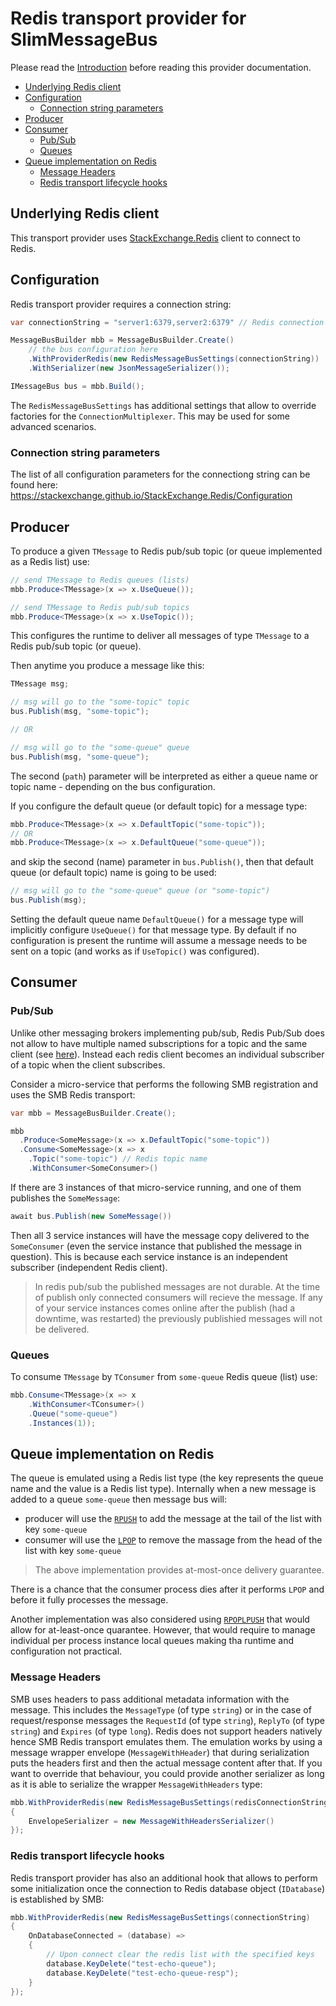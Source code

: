 # Redis transport provider for SlimMessageBus <!-- omit in toc -->

Please read the [Introduction](intro.md) before reading this provider documentation.

- [Underlying Redis client](#underlying-redis-client)
- [Configuration](#configuration)
  - [Connection string parameters](#connection-string-parameters)
- [Producer](#producer)
- [Consumer](#consumer)
  - [Pub/Sub](#pubsub)
  - [Queues](#queues)
- [Queue implementation on Redis](#queue-implementation-on-redis)
  - [Message Headers](#message-headers)
  - [Redis transport lifecycle hooks](#redis-transport-lifecycle-hooks)

## Underlying Redis client

This transport provider uses [StackExchange.Redis](https://stackexchange.github.io/StackExchange.Redis) client to connect to Redis.

## Configuration

Redis transport provider requires a connection string:

```cs
var connectionString = "server1:6379,server2:6379" // Redis connection string

MessageBusBuilder mbb = MessageBusBuilder.Create()
    // the bus configuration here
    .WithProviderRedis(new RedisMessageBusSettings(connectionString))
    .WithSerializer(new JsonMessageSerializer());

IMessageBus bus = mbb.Build();
```

The `RedisMessageBusSettings` has additional settings that allow to override factories for the `ConnectionMultiplexer`. This may be used for some advanced scenarios.

### Connection string parameters

The list of all configuration parameters for the connectiong string can be found here:
https://stackexchange.github.io/StackExchange.Redis/Configuration

## Producer

To produce a given `TMessage` to Redis pub/sub topic (or queue implemented as a Redis list) use:

```cs
// send TMessage to Redis queues (lists)
mbb.Produce<TMessage>(x => x.UseQueue()); 

// send TMessage to Redis pub/sub topics
mbb.Produce<TMessage>(x => x.UseTopic());
```

This configures the runtime to deliver all messages of type `TMessage` to a Redis pub/sub topic (or queue).

Then anytime you produce a message like this:

```cs
TMessage msg;

// msg will go to the "some-topic" topic
bus.Publish(msg, "some-topic");

// OR

// msg will go to the "some-queue" queue
bus.Publish(msg, "some-queue");
```

The second (`path`) parameter will be interpreted as either a queue name or topic name - depending on the bus configuration.

If you configure the default queue (or default topic) for a message type:

```cs
mbb.Produce<TMessage>(x => x.DefaultTopic("some-topic"));
// OR
mbb.Produce<TMessage>(x => x.DefaultQueue("some-queue"));    
```

and skip the second (name) parameter in `bus.Publish()`, then that default queue (or default topic) name is going to be used:

```cs
// msg will go to the "some-queue" queue (or "some-topic")
bus.Publish(msg);
```

Setting the default queue name `DefaultQueue()` for a message type will implicitly configure `UseQueue()` for that message type. By default if no configuration is present the runtime will assume a message needs to be sent on a topic (and works as if `UseTopic()` was configured).

## Consumer

### Pub/Sub

Unlike other messaging brokers implementing pub/sub, Redis Pub/Sub does not allow to have multiple named subscriptions for a topic and the same client (see [here](https://redis.io/topics/pubsub)). Instead each redis client becomes an individual subscriber of a topic when the client subscribes.

Consider a micro-service that performs the following SMB registration and uses the SMB Redis transport:

```cs
var mbb = MessageBusBuilder.Create();

mbb
  .Produce<SomeMessage>(x => x.DefaultTopic("some-topic"))
  .Consume<SomeMessage>(x => x
    .Topic("some-topic") // Redis topic name
    .WithConsumer<SomeConsumer>()

```

If there are 3 instances of that micro-service running, and one of them publishes the `SomeMessage`:

```cs
await bus.Publish(new SomeMessage())
```

Then all 3 service instances will have the message copy delivered to the `SomeConsumer` (even the service instance that published the message in question).
This is because each service instance is an independent subscriber (independent Redis client).

> In redis pub/sub the published messages are not durable. At the time of publish only connected consumers will recieve the message. If any of your service instances comes online after the publish (had a downtime, was restarted) the previously publishied messages will not be delivered.

### Queues

To consume `TMessage` by `TConsumer` from `some-queue` Redis queue (list) use:

```cs
mbb.Consume<TMessage>(x => x
    .WithConsumer<TConsumer>()
    .Queue("some-queue")
    .Instances(1));
```

## Queue implementation on Redis

The queue is emulated using a Redis list type (the key represents the queue name and the value is a Redis list type).
Internally when a new message is added to a queue `some-queue` then message bus will:

- producer will use the [`RPUSH`](https://redis.io/commands/rpush) to add the message at the tail of the list with key `some-queue`
- consumer will use the [`LPOP`](https://redis.io/commands/lpop) to remove the massage from the head of the list with key `some-queue`

> The above implementation provides at-most-once delivery guarantee. 

There is a chance that the consumer process dies after it performs `LPOP` and before it fully processes the message.

Another implementation was also considered using [`RPOPLPUSH`](https://redis.io/commands/rpoplpush) that would allow for at-least-once quarantee. 
However, that would require to manage individual per process instance local queues making tha runtime and configuration not practical.

### Message Headers

SMB uses headers to pass additional metadata information with the message. This includes the `MessageType` (of type `string`) or in the case of request/response messages the `RequestId` (of type `string`), `ReplyTo` (of type `string`) and `Expires` (of type `long`).
Redis does not support headers natively hence SMB Redis transport emulates them.
The emulation works by using a message wrapper envelope (`MessageWithHeader`) that during serialization puts the headers first and then the actual message content after that. If you want to override that behaviour, you could provide another serializer as long as it is able to serialize the wrapper `MessageWithHeaders` type:

```cs
mbb.WithProviderRedis(new RedisMessageBusSettings(redisConnectionString) 
{ 
    EnvelopeSerializer = new MessageWithHeadersSerializer() 
});
```

### Redis transport lifecycle hooks

Redis transport provider has also an additional hook that allows to perform some initialization once the connection to Redis database object (`IDatabase`) is established by SMB:

```cs
mbb.WithProviderRedis(new RedisMessageBusSettings(connectionString)
{
    OnDatabaseConnected = (database) =>
    {
        // Upon connect clear the redis list with the specified keys
        database.KeyDelete("test-echo-queue");
        database.KeyDelete("test-echo-queue-resp");
    }
});
```
